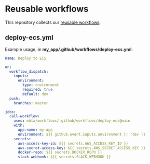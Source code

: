 # Reusable workflows

This repository collects our [reusable workflows](https://docs.github.com/en/actions/using-workflows/reusing-workflows).

## deploy-ecs.yml

Example usage, in **my_app/.github/workflows/deploy-ecs.yml**:

```yml
name: Deploy to ECS

on:
  workflow_dispatch:
    inputs:
      environment:
        type: environment
        required: true
        default: dev
  push:
    branches: master

jobs:
  call-workflow:
    uses: mbta/workflows/.github/workflows/deploy-ecs@main
    with:
      app-name: my-app
      environment: ${{ github.event.inputs.environment || 'dev }}
    secrets:
      aws-access-key-id: ${{ secrets.AWS_ACCESS_KEY_ID }}
      aws-secret-access-key: ${{ secrets.AWS_SECRET_ACCESS_KEY }}
      docker-repo: ${{ secrets.DOCKER_REPO }}
      slack-webhook: ${{ secrets.SLACK_WEBHOOK }}
```
